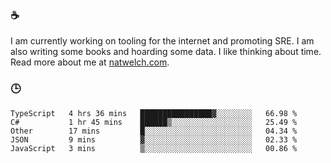 ### ☕

I am currently working on tooling for the internet and promoting SRE. I am also writing some books and hoarding some data. I like thinking about time. Read more about me at [natwelch.com](https://natwelch.com).

### 🕒

<!--START_SECTION:waka-->
```text
TypeScript   4 hrs 36 mins   ████████████████▓░░░░░░░░   66.98 % 
C#           1 hr 45 mins    ██████▒░░░░░░░░░░░░░░░░░░   25.49 % 
Other        17 mins         █░░░░░░░░░░░░░░░░░░░░░░░░   04.34 % 
JSON         9 mins          ▓░░░░░░░░░░░░░░░░░░░░░░░░   02.33 % 
JavaScript   3 mins          ▒░░░░░░░░░░░░░░░░░░░░░░░░   00.86 % 
```
<!--END_SECTION:waka-->
